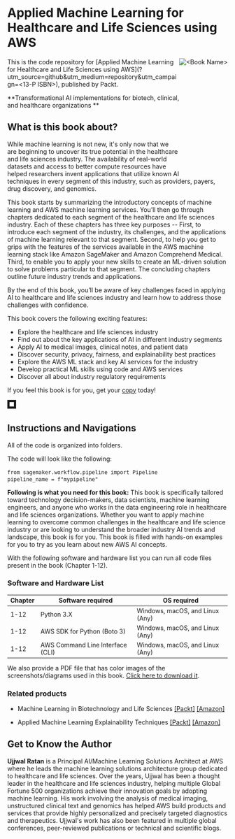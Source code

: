 # Applied Machine Learning for Healthcare and Life Sciences using AWS

<a href="<Packtpub book link>?utm_source=github&utm_medium=repository&utm_campaign=<13-P ISBN>"><img src="https://static.packt-cdn.com/products/<13-P ISBN>/cover/smaller" alt="<Book Name>" height="256px" align="right"></a>

This is the code repository for [Applied Machine Learning for Healthcare and Life Sciences using AWS](<Packtpub book link>?utm_source=github&utm_medium=repository&utm_campaign=<13-P ISBN>), published by Packt.

**Transformational AI implementations for biotech, clinical, and healthcare organizations	**

## What is this book about?
While machine learning is not new, it's only now that we are beginning to uncover its true potential in the healthcare and life sciences industry. The availability of real-world datasets and access to better compute resources have helped researchers invent applications that utilize known AI techniques in every segment of this industry, such as providers, payers, drug discovery, and genomics.

This book starts by summarizing the introductory concepts of machine learning and AWS machine learning services. You’ll then go through chapters dedicated to each segment of the healthcare and life sciences industry. Each of these chapters has three key purposes -- First, to introduce each segment of the industry, its challenges, and the applications of machine learning relevant to that segment. Second, to help you get to grips with the features of the services available in the AWS machine learning stack like Amazon SageMaker and Amazon Comprehend Medical. Third, to enable you to apply your new skills to create an ML-driven solution to solve problems particular to that segment. The concluding chapters outline future industry trends and applications.

By the end of this book, you’ll be aware of key challenges faced in applying AI to healthcare and life sciences industry and learn how to address those challenges with confidence.

This book covers the following exciting features: 
* Explore the healthcare and life sciences industry
* Find out about the key applications of AI in different industry segments
* Apply AI to medical images, clinical notes, and patient data
* Discover security, privacy, fairness, and explainability best practices
* Explore the AWS ML stack and key AI services for the industry
* Develop practical ML skills using code and AWS services
* Discover all about industry regulatory requirements

If you feel this book is for you, get your [copy](https://www.amazon.com/dp/1804610216) today!

<a href="https://www.packtpub.com/?utm_source=github&utm_medium=banner&utm_campaign=GitHubBanner"><img src="https://raw.githubusercontent.com/PacktPublishing/GitHub/master/GitHub.png" alt="https://www.packtpub.com/" border="5" /></a>

## Instructions and Navigations
All of the code is organized into folders.

The code will look like the following:
```
from sagemaker.workflow.pipeline import Pipeline
pipeline_name = f"mypipeline"

```

**Following is what you need for this book:**
This book is specifically tailored toward technology decision-makers, data scientists, machine learning engineers, and anyone who works in the data engineering role in healthcare and life sciences organizations. Whether you want to apply machine learning to overcome common challenges in the healthcare and life science industry or are looking to understand the broader industry AI trends and landscape, this book is for you. This book is filled with hands-on examples for you to try as you learn about new AWS AI concepts.	

With the following software and hardware list you can run all code files present in the book (Chapter 1-12).

### Software and Hardware List

| Chapter  | Software required                                                                    | OS required                        |
| -------- | -------------------------------------------------------------------------------------| -----------------------------------|
|  		1-12 | Python 3.X   							                                            			  | Windows, macOS, and Linux (Any) |
|    1-12      |   	AWS SDK for Python (Boto 3)																				  |        Windows, macOS, and Linux (Any)           |
|  		1-12 | AWS Command Line Interface (CLI)						                                            			  | Windows, macOS, and Linux (Any) |

We also provide a PDF file that has color images of the screenshots/diagrams used in this book. [Click here to download it](https://packt.link/nGhXe).


### Related products <Other books you may enjoy>
* Machine Learning in Biotechnology and Life Sciences [[Packt]](https://www.packtpub.com/product/machine-learning-in-biotechnology-and-life-sciences/9781801811910?_ga=2.153380920.1206990960.1667214783-1347501151.1654864057) [[Amazon]](https://www.amazon.com/dp/1801811911)

* Applied Machine Learning Explainability Techniques [[Packt]](https://www.packtpub.com/product/applied-machine-learning-explainability-techniques/9781803246154?_ga=2.238029056.1206990960.1667214783-1347501151.1654864057) [[Amazon]](https://www.amazon.com/dp/1803246154)

## Get to Know the Author
**Ujjwal Ratan** is a Principal AI/Machine Learning Solutions Architect at AWS where he leads the machine learning solutions architecture group dedicated to healthcare and life sciences. Over the years, Ujjwal has been a thought leader in the healthcare and life sciences industry, helping multiple Global Fortune 500 organizations achieve their innovation goals by adopting machine learning. His work involving the analysis of medical imaging, unstructured clinical text and genomics has helped AWS build products and services that provide highly personalized and precisely targeted diagnostics and therapeutics. Ujjwal's work has also been featured in multiple global conferences, peer-reviewed publications or technical and scientific blogs.	
